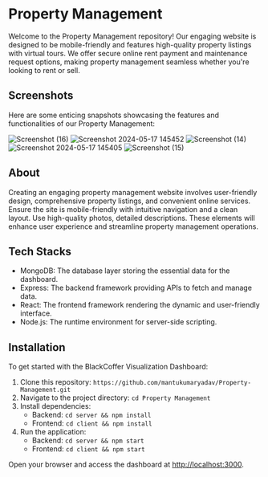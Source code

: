 # Property Management 

Welcome to the  Property Management repository! Our engaging website is designed to be mobile-friendly and features high-quality property listings with virtual tours. We offer secure online rent payment and maintenance request options, making property management seamless whether you're looking to rent or sell. 

## Screenshots

Here are some enticing snapshots showcasing the features and functionalities of our Property Management:

![Screenshot (16)](https://github.com/mantukumaryadav/Property-Management/assets/65592276/950af865-1221-4ab5-866c-27ded038c211)
![Screenshot 2024-05-17 145452](https://github.com/mantukumaryadav/Property-Management/assets/65592276/f49d2ef0-a746-4c0e-8551-76c03e610379)
![Screenshot (14)](https://github.com/mantukumaryadav/Property-Management/assets/65592276/40468d25-810d-450b-9f88-9e813bf55ea8)
![Screenshot 2024-05-17 145405](https://github.com/mantukumaryadav/Property-Management/assets/65592276/1a6dec03-1195-48d8-b936-5dacd0c44469)
![Screenshot (15)](https://github.com/mantukumaryadav/Property-Management/assets/65592276/25165dde-8f4a-4642-918e-8abc1b6124d9)





## About

Creating an engaging property management website involves user-friendly design, comprehensive property listings, and convenient online services. Ensure the site is mobile-friendly with intuitive navigation and a clean layout. Use high-quality photos, detailed descriptions. These elements will enhance user experience and streamline property management operations.

## Tech Stacks

- MongoDB: The database layer storing the essential data for the dashboard.
- Express: The backend framework providing APIs to fetch and manage data.
- React: The frontend framework rendering the dynamic and user-friendly interface.
- Node.js: The runtime environment for server-side scripting.

## Installation

To get started with the BlackCoffer Visualization Dashboard:

1. Clone this repository: `https://github.com/mantukumaryadav/Property-Management.git`
2. Navigate to the project directory: `cd Property Management `
3. Install dependencies:
   - Backend: `cd server && npm install`
   - Frontend: `cd client && npm install`
4. Run the application:
   - Backend: `cd server && npm start`
   - Frontend: `cd client && npm start`

Open your browser and access the dashboard at [http://localhost:3000](http://localhost:3000).
